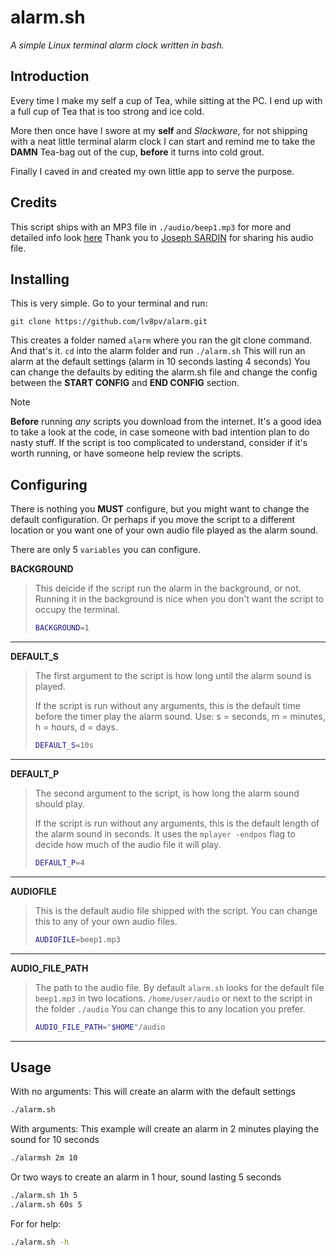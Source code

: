 # alarm.sh
*A simple Linux terminal alarm clock written in bash.*

## Introduction
Every time I make my self a cup of Tea, while sitting at the PC. I end up with a
full cup of Tea that is too strong and ice cold.

More then once have I swore at my **self** and *Slackware*, for not shipping
with a neat little terminal alarm clock I can start and remind me to take the
**DAMN** Tea-bag out of the cup, **before** it turns into cold grout.

Finally I caved in and created my own little app to serve the purpose.

## Credits
This script ships with an MP3 file in `./audio/beep1.mp3` for more and detailed
info look [here](./audio/BEEP1-CREDITS.md) Thank you to [Joseph SARDIN][1] for
sharing his audio file.

## Installing
This is very simple. Go to your terminal and run:
```git
git clone https://github.com/lv8pv/alarm.git
```

This creates a folder named `alarm` where you ran the git clone command. And
that's it. `cd` into the alarm folder and run `./alarm.sh` This will run an
alarm at the default settings (alarm in 10 seconds lasting 4 seconds) You can
change the defaults by editing the alarm.sh file and change the config between
the **START CONFIG** and **END CONFIG** section.

> [!NOTE]
> **Before** running *any* scripts you download from the internet. It's a good
> idea to take a look at the code, in case someone with bad intention plan to do
> nasty stuff. If the script is too complicated to understand, consider if it's
> worth running, or have someone help review the scripts.

## Configuring
There is nothing you **MUST** configure, but you might want to change the
default configuration. Or perhaps if you move the script to a different location
or you want one of your own audio file played as the alarm sound.

There are only 5 `variables` you can configure.

**BACKGROUND**
> This deicide if the script run the alarm in the background, or not. Running it
> in the background is nice when you don't want the script to occupy the terminal.
> ```bash
> BACKGROUND=1
> ```

---

**DEFAULT_S**
> The first argument to the script is how long until the alarm sound is played.
> 
> If the script is run without any arguments, this is the default time before the
> timer play the alarm sound. Use: s = seconds, m = minutes, h = hours, d = days.
> ```bash
> DEFAULT_S=10s
> ```

---

**DEFAULT_P**
> The second argument to the script, is how long the alarm sound should play. 
> 
> If the script is run without any arguments, this is the default length of the
> alarm sound in seconds. It uses the `mplayer -endpos` flag to decide how much of
> the audio file it will play.
> ```bash
> DEFAULT_P=4
> ```

---

**AUDIOFILE**
> This is the default audio file shipped with the script. You can change this to
> any of your own audio files.
> ```bash
> AUDIOFILE=beep1.mp3
> ```

---

**AUDIO_FILE_PATH**
> The path to the audio file. By default `alarm.sh` looks for the default file
> `beep1.mp3` in two locations. `/home/user/audio` or next to the script in the
> folder `./audio` You can change this to any location you prefer.
> ```bash
> AUDIO_FILE_PATH="$HOME"/audio
> ```

---

## Usage
With no arguments: This will create an alarm with the default settings
```bash
./alarm.sh
```

With arguments: This example will create an alarm in 2 minutes playing the sound
for 10 seconds
```bash
./alarmsh 2m 10
```

Or two ways to create an alarm in 1 hour, sound lasting 5 seconds
```bash
./alarm.sh 1h 5
./alarm.sh 60s 5
```

For for help:
```bash
./alarm.sh -h
```

[1]: https://josephsardin.fr

<!-- vim: ts=2:sts=2:sw=2:tw=80:cc=80:spell et
-->
